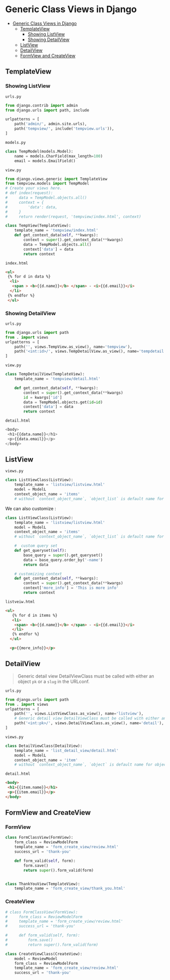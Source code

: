 # Generic Class Views in Django

- [Generic Class Views in Django](#generic-class-views-in-django)
  - [TemplateView](#templateview)
    - [Showing ListView](#showing-listview)
    - [Showing DetailView](#showing-detailview)
  - [ListView](#listview)
  - [DetailView](#detailview)
  - [FormView and CreateView](#formview-and-createview)

## TemplateView

### Showing ListView

`urls.py`

```python
from django.contrib import admin
from django.urls import path, include

urlpatterns = [
    path('admin/', admin.site.urls),
    path('tempview/', include('tempview.urls')),
]
```

`models.py`

```python
class TempModel(models.Model):
    name = models.CharField(max_length=100)
    email = models.EmailField()
```

`view.py`

```python
from django.views.generic import TemplateView
from tempview.models import TempModel
# Create your views here.
# def index(request):
#     data = TempModel.objects.all()
#     context = {
#         'data': data,
#     }
#     return render(request, 'tempview/index.html', context)

class TempView(TemplateView):
    template_name = 'tempview/index.html'
    def get_context_data(self, **kwargs):
        context = super().get_context_data(**kwargs)
        data = TempModel.objects.all()
        context['data'] = data
        return context
```

`index.html`

```html
<ul>
 {% for d in data %}
  <li>
   <span > <b>{{d.name}}</b> </span> - <i>{{d.email}}</i>
  </li>
 {% endfor %}
 </ul>
```

### Showing DetailView

`urls.py`

```python
from django.urls import path
from . import views
urlpatterns = [
    path('', views.TempView.as_view(), name='tempview'),
    path('<int:id>/', views.TempDetailView.as_view(), name='tempdetail'),
]
```

`view.py`

```python
class TempDetailView(TemplateView):
    template_name = 'tempview/detail.html'

    def get_context_data(self, **kwargs):
        context = super().get_context_data(**kwargs)
        id = kwargs['id']
        data = TempModel.objects.get(id=id)
        context['data'] = data
        return context
```

`detail.html`

```python
<body>
 <h1>{{data.name}}</h1>
 <p>{{data.email}}</p>
</body>
```

## ListView

`views.py`

```python
class ListViewClass(ListView):
    template_name = 'listview/listview.html'
    model = ModelL
    context_object_name = 'items'
    # without `context_object_name`, `object_list` is default name for list of objects
```

We can also customize :

```python
class ListViewClass(ListView):
    template_name = 'listview/listview.html'
    model = ModelL
    context_object_name = 'items'
    # without `context_object_name`, `object_list` is default name for list of objects

    #  custom query set
    def get_queryset(self):
        base_query = super().get_queryset()
        data = base_query.order_by('-name')
        return data

    # customizing context
    def get_context_data(self, **kwargs):
        context = super().get_context_data(**kwargs)
        context['more_info'] = 'This is more info'
        return context
```

`listveiw.html`

```html
<ul>
   {% for d in items %}
   <li>
    <span> <b>{{d.name}}</b> </span> - <i>{{d.email}}</i>
   </li>
   {% endfor %}
  </ul>

  <p>{{more_info}}</p>
```

## DetailView

> Generic detail view DetailViewClass must be called with either an object `pk` or a `slug` in the URLconf.

`urls.py`

```python
from django.urls import path
from . import views
urlpatterns = [
    path('', views.ListViewClass.as_view(), name='listview'),
    # Generic detail view DetailViewClass must be called with either an object pk or a slug in the URLconf.
    path('<int:pk>/', views.DetailViewClass.as_view(), name='detail'),
]
```

`views.py`

```python
class DetailViewClass(DetailView):
    template_name = 'list_detail_view/detail.html'
    model = ModelL
    context_object_name = 'item'
    # without `context_object_name`, `object` is default name for object
```

`detail.html`

```html
<body>
 <h1>{{item.name}}</h1>
 <p>{{item.email}}</p>
</body>
```

## FormView and CreateView

### FormView

```python
class FormClassView(FormView):
    form_class = ReviewModelForm
    template_name = 'form_create_view/review.html'
    success_url = 'thank-you'

    def form_valid(self, form):
        form.save()
        return super().form_valid(form)


class ThankYouView(TemplateView):
    template_name = 'form_create_view/thank_you.html'
```

### CreateView

```python
# class FormClassView(FormView):
#     form_class = ReviewModelForm
#     template_name = 'form_create_view/review.html'
#     success_url = 'thank-you'

#     def form_valid(self, form):
#         form.save()
#         return super().form_valid(form)

class CreateViewClass(CreateView):
    model = ReviewModel
    form_class = ReviewModelForm
    template_name = 'form_create_view/review.html'
    success_url = 'thank-you'
```